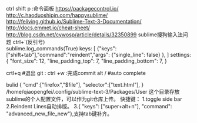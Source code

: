 ctrl shift p :命令面板
https://packagecontrol.io/  
http://c.haoduoshipin.com/happysublime/  
http://feliving.github.io/Sublime-Text-3-Documentation/  
http://docs.emmet.io/cheat-sheet/  
http://blog.csdn.net/cywosp/article/details/32350899   sublime搜狗输入法问题
ctrl+`(反引号)  
sublime.log_commands(True) 
keys:
[
	{"keys":["shift+tab"],"command":"reindent","args": {"single_line": false}  },
]
settings:
{
	"font_size": 12,
	"line_padding_top": 7,
	"line_padding_bottom": 7,
}

crtl+q #退出
git :
ctrl +w :完成commit
alt / #auto complete

bulid
{
	"cmd":["firefox","$file"],
	"selector":["text.html"],
}
/home/qiaopengfei/.config/sublime-text-3/Packages/User   这个目录存放sublime的个人配置文件，可以作为git仓库上传。
快捷键：
1.toggle side bar 
2.Reindent Lines自动排版。
3.{ "keys": ["super+alt+n"], "command": "advanced_new_file_new"},支持tab键补齐。
